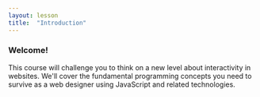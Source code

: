 ```yaml
---
layout: lesson
title:  "Introduction"
---
```

### Welcome!

This course will challenge you to think on a new level about interactivity in websites. 
We'll cover the fundamental programming concepts you need to survive as a web designer 
using JavaScript and related technologies.